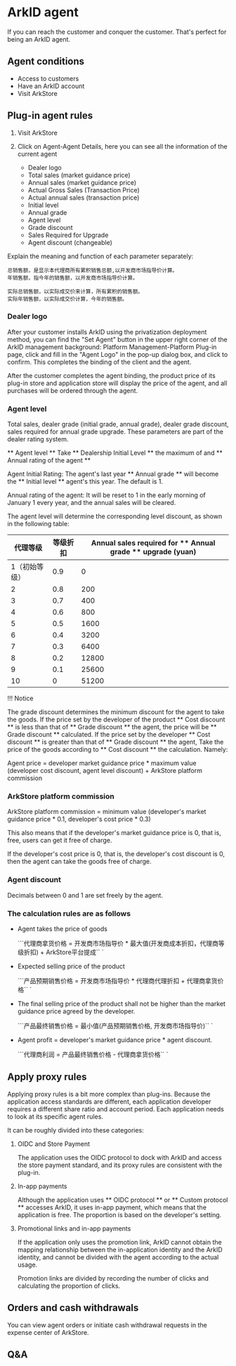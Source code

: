 # ArkID agent

If you can reach the customer and conquer the customer. That's perfect for being an ArkID agent.

## Agent conditions

* Access to customers
* Have an ArkID account
* Visit ArkStore

## Plug-in agent rules

1. Visit ArkStore
2. Click on Agent-Agent Details, here you can see all the information of the current agent

    * Dealer logo
    * Total sales (market guidance price)
    * Annual sales (market guidance price)
    * Actual Gross Sales (Transaction Price)
    * Actual annual sales (transaction price)
    * Initial level
    * Annual grade
    * Agent level
    * Grade discount
    * Sales Required for Upgrade
    * Agent discount (changeable)

Explain the meaning and function of each parameter separately:

```
总销售额，是显示本代理商所有累积销售总额,以开发商市场指导价计算。
年销售额，指今年的销售额，以开发商市场指导价计算。

实际总销售额，以实际成交价来计算，所有累积的销售额。
实际年销售额，以实际成交价计算，今年的销售额。
```

### Dealer logo

After your customer installs ArkID using the privatization deployment method, you can find the "Set Agent" button in the upper right corner of the ArkID management background: Platform Management-Platform Plug-in page, click and fill in the "Agent Logo" in the pop-up dialog box, and click to confirm. This completes the binding of the client and the agent.

After the customer completes the agent binding, the product price of its plug-in store and application store will display the price of the agent, and all purchases will be ordered through the agent.

### Agent level

Total sales, dealer grade (initial grade, annual grade), dealer grade discount, sales required for annual grade upgrade. These parameters are part of the dealer rating system.

** Agent level ** Take ** Dealership Initial Level ** the maximum of and ** Annual rating of the agent **

Agent Initial Rating: The agent's last year ** Annual grade ** will become the ** Initial level ** agent's this year. The default is 1.

Annual rating of the agent: It will be reset to 1 in the early morning of January 1 every year, and the annual sales will be cleared.

The agent level will determine the corresponding level discount, as shown in the following table:

| 代理等级 | 等级折扣 |Annual sales required for ** Annual grade ** upgrade (yuan)|
|--------|---------|----------|
| 1（初始等级）| 0.9 |  0       |
| 2 | 0.8 | 200 |
| 3 | 0.7 | 400 |
| 4 | 0.6 | 800 |
| 5 | 0.5 | 1600 |
| 6 | 0.4 | 3200 |
| 7 | 0.3 | 6400 |
| 8 | 0.2 | 12800 |
| 9 | 0.1 | 25600 |
| 10 | 0 | 51200 |

!!! Notice

The grade discount determines the minimum discount for the agent to take the goods. If the price set by the developer of the product ** Cost discount ** is less than that of ** Grade discount ** the agent, the price will be ** Grade discount ** calculated. If the price set by the developer ** Cost discount ** is greater than that of ** Grade discount ** the agent, Take the price of the goods according to ** Cost discount ** the calculation. Namely:

Agent price = developer market guidance price * maximum value (developer cost discount, agent level discount) + ArkStore platform commission

### ArkStore platform commission

ArkStore platform commission = minimum value (developer's market guidance price * 0.1, developer's cost price * 0.3)

This also means that if the developer's market guidance price is 0, that is, free, users can get it free of charge.

If the developer's cost price is 0, that is, the developer's cost discount is 0, then the agent can take the goods free of charge.

### Agent discount

Decimals between 0 and 1 are set freely by the agent.

### The calculation rules are as follows

* Agent takes the price of goods

    ```代理商拿货价格 = 开发商市场指导价 * 最大值(开发商成本折扣，代理商等级折扣) + ArkStore平台提成`` `

* Expected selling price of the product

    ```产品预期销售价格 = 开发商市场指导价 * 代理商代理折扣 + 代理商拿货价格`` `

* The final selling price of the product shall not be higher than the market guidance price agreed by the developer.

    ```产品最终销售价格 = 最小值(产品预期销售价格, 开发商市场指导价)`` `

* Agent profit = developer's market guidance price * agent discount.

    ```代理商利润 = 产品最终销售价格 - 代理商拿货价格`` `
    

## Apply proxy rules

Applying proxy rules is a bit more complex than plug-ins. Because the application access standards are different, each application developer requires a different share ratio and account period. Each application needs to look at its specific agent rules.

It can be roughly divided into these categories:

1. OIDC and Store Payment

    The application uses the OIDC protocol to dock with ArkID and access the store payment standard, and its proxy rules are consistent with the plug-in.

2. In-app payments

    Although the application uses ** OIDC protocol ** or ** Custom protocol ** accesses ArkID, it uses in-app payment, which means that the application is free. The proportion is based on the developer's setting.

3. Promotional links and in-app payments

    If the application only uses the promotion link, ArkID cannot obtain the mapping relationship between the in-application identity and the ArkID identity, and cannot be divided with the agent according to the actual usage.
    
    Promotion links are divided by recording the number of clicks and calculating the proportion of clicks.

## Orders and cash withdrawals

You can view agent orders or initiate cash withdrawal requests in the expense center of ArkStore.

## Q&A
